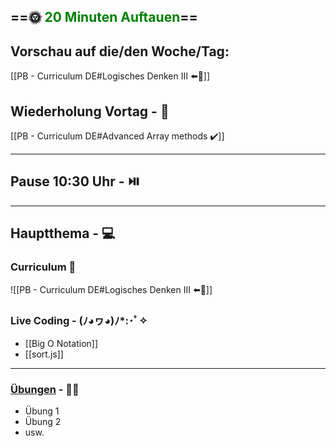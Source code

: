 ## ==🌞 <font style="color:green">20 Minuten Auftauen</font>==

## Vorschau auf die/den Woche/Tag:

[[PB - Curriculum DE#Logisches Denken III ⬅️👀]]

## Wiederholung Vortag  - 📖

[[PB - Curriculum DE#Advanced Array methods ✔️]]

---

## Pause 10:30 Uhr - ⏯️

---

## Hauptthema - 💻

### Curriculum 📝

![[PB - Curriculum DE#Logisches Denken III ⬅️👀]]


### Live Coding -  (ﾉ◕ヮ◕)ﾉ*:･ﾟ✧

-   [[Big O Notation]]
- [[sort.js]]

---

### [Übungen](https://classroom.github.com/classrooms/113973596-fbw-wd-22-d07-ubungsaufgaben) - 🏋️‍♂️

-   Übung 1
-   Übung 2
-   usw.